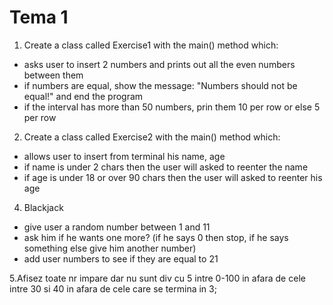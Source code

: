 # Tema 1
1. Create a class called Exercise1 with the main() method which:
- asks user to insert 2 numbers and prints out all the even numbers between them
- if numbers are equal, show the message: "Numbers should not be equal!" and end the program
- if the interval has more than 50 numbers, prin them 10 per row or else 5 per row

2. Create a class called Exercise2 with the main() method which:
- allows user to insert from terminal his name, age
- if name is under 2 chars then the user will asked to reenter the name
- if age is under 18 or over 90 chars then the user will asked to reenter his age


4. Blackjack
- give user a random number between 1 and 11
- ask him if he wants one more? (if he says 0 then stop, if he says something else give him another number)
- add user numbers to see if they are equal to 21 

5.Afisez toate nr impare dar nu sunt div cu 5 intre 0-100
in afara de cele intre 30 si 40 
in afara de cele care se termina in 3;
